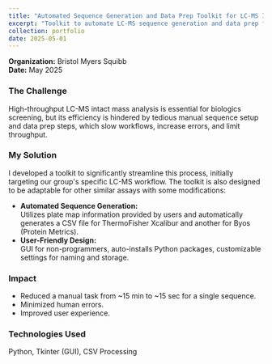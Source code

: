 ```yaml
---
title: "Automated Sequence Generation and Data Prep Toolkit for LC-MS Intact Mass Analysis of Antibody Biologics"
excerpt: "Toolkit to automate LC-MS sequence generation and data prep for antibody biologics. <br/><img src='/images/platemap_multi_converter.png' width='500'>"
collection: portfolio
date: 2025-05-01
---
```


**Organization:** Bristol Myers Squibb  
**Date:** May 2025

### The Challenge
High-throughput LC-MS intact mass analysis is essential for biologics screening, but its efficiency is hindered by tedious manual sequence setup and data prep steps, which slow workflows, increase errors, and limit throughput.

### My Solution
I developed a toolkit to significantly streamline this process, initially targeting our group's specific LC-MS workflow. The toolkit is also designed to be adaptable for other similar assays with some modifications:

- **Automated Sequence Generation:**  
  Utilizes plate map information provided by users and automatically generates a CSV file for ThermoFisher Xcalibur and another for Byos (Protein Metrics).
- **User-Friendly Design:**  
  GUI for non-programmers, auto-installs Python packages, customizable settings for naming and storage.

### Impact
- Reduced a manual task from ~15 min to ~15 sec for a single sequence.
- Minimized human errors.
- Improved user experience.

### Technologies Used
Python, Tkinter (GUI), CSV Processing
